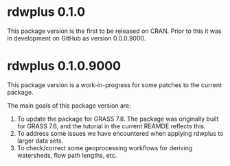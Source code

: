 # rdwplus 0.1.0

This package version is the first to be released on CRAN. Prior to this it was in development on GitHub as version 0.0.0.9000.

# rdwplus 0.1.0.9000

This package version is a work-in-progress for some patches to the current package. 

The main goals of this package version are:

1. To update the package for GRASS 7.8. The package was originally built for GRASS 7.6, and the tutorial in the current REAMDE reflects this.
2. To address some issues we have encountered when applying rdwplus to larger data sets.
3. To check/correct some geoprocessing workflows for deriving watersheds, flow path lengths, etc.

